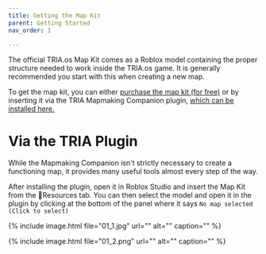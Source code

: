 ```yaml
---
title: Getting the Map Kit
parent: Getting Started
nav_order: 1

---
```

The official TRIA.os Map Kit comes as a Roblox model containing the proper structure needed to work inside the TRIA.os game. It is generally recommended you start with this when creating a new map.

To get the map kit, you can either [purchase the map kit (for free)](https://create.roblox.com/store/asset/93671903447129/TRIAos-Map-Making-Kit) or by inserting it via the TRIA Mapmaking Companion plugin, [which can be installed here.](https://create.roblox.com/store/asset/13782566472/TRIAos-Mapmaking-Companion)

# Via the TRIA Plugin

While the Mapmaking Companion isn't strictly necessary to create a functioning map, it provides many useful tools almost every step of the way.

After installing the plugin, open it in Roblox Studio and insert the Map Kit from the 🧩Resources tab. You can then select the model and open it in the plugin by clicking at the bottom of the panel where it says `No map selected (Click to select)`

{% include image.html file="01_1.jpg" url="" alt="" caption="" %}

{% include image.html file="01_2.png" url="" alt="" caption="" %}